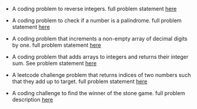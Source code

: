 * A coding problem to reverse integers. full problem statement [here](https://leetcode.com/problems/reverse-integer/)

* A coding problem to check if a number is a palindrome. full problem statement [here](https://leetcode.com/problems/palindrome-number/)


* A coding problem that increments a non-empty array of decimal digits by one. full problem statement [here](https://leetcode.com/problems/plus-one/)

* A coding problem that adds arrays to integers and returns their integer sum. See problem statement [here](https://leetcode.com/problems/add-to-array-form-of-integer/)

* A leetcode challenge problem that returns indices of  two numbers such that they add up to target. full problem statement [here](https://leetcode.com/explore/challenge/card/august-leetcoding-challenge-2021/613/week-1-august-1st-august-7th/3836/)

* A coding challenge to find the winner of the stone game. full problem description [here](https://leetcode.com/explore/challenge/card/august-leetcoding-challenge-2021/613/week-1-august-1st-august-7th/3870/)